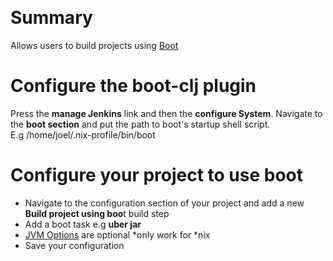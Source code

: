  

# Summary

Allows users to build projects using [Boot](http://boot-clj.com/)

# Configure the boot-clj plugin

Press the **manage Jenkins** link and then the **configure System**.
Navigate to the **boot section** and put the path to boot's startup
shell script.  
E.g /home/joel/.nix-profile/bin/boot

# Configure your project to use boot

-   Navigate to the configuration section of your project and add a new
    **Build project using boo**t build step
-   Add a boot task e.g **uber jar**
-   [JVM Options](https://github.com/boot-clj/boot/wiki/JVM-Options/)
    are optional \*only work for \*nix 
-   Save your configuration
